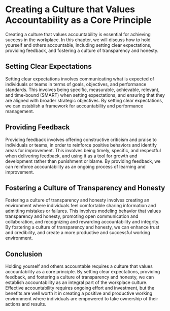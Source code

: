 Creating a Culture that Values Accountability as a Core Principle
=====================================================================================================================

Creating a culture that values accountability is essential for achieving success in the workplace. In this chapter, we will discuss how to hold yourself and others accountable, including setting clear expectations, providing feedback, and fostering a culture of transparency and honesty.

Setting Clear Expectations
--------------------------

Setting clear expectations involves communicating what is expected of individuals or teams in terms of goals, objectives, and performance standards. This involves being specific, measurable, achievable, relevant, and time-bound (SMART) when setting expectations, and ensuring that they are aligned with broader strategic objectives. By setting clear expectations, we can establish a framework for accountability and performance management.

Providing Feedback
------------------

Providing feedback involves offering constructive criticism and praise to individuals or teams, in order to reinforce positive behaviors and identify areas for improvement. This involves being timely, specific, and respectful when delivering feedback, and using it as a tool for growth and development rather than punishment or blame. By providing feedback, we can reinforce accountability as an ongoing process of learning and improvement.

Fostering a Culture of Transparency and Honesty
-----------------------------------------------

Fostering a culture of transparency and honesty involves creating an environment where individuals feel comfortable sharing information and admitting mistakes or failures. This involves modeling behavior that values transparency and honesty, promoting open communication and collaboration, and recognizing and rewarding accountability and integrity. By fostering a culture of transparency and honesty, we can enhance trust and credibility, and create a more productive and successful working environment.

Conclusion
----------

Holding yourself and others accountable requires a culture that values accountability as a core principle. By setting clear expectations, providing feedback, and fostering a culture of transparency and honesty, we can establish accountability as an integral part of the workplace culture. Effective accountability requires ongoing effort and investment, but the benefits are well worth it in creating a positive and productive working environment where individuals are empowered to take ownership of their actions and results.
